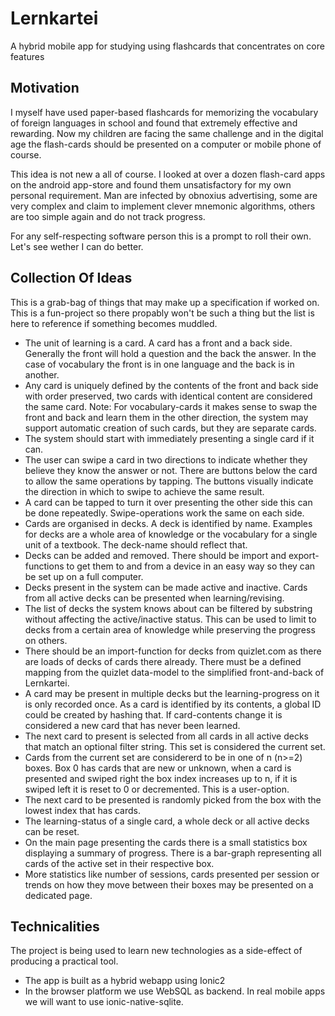 # Lernkartei
A hybrid mobile app for studying using flashcards that concentrates on core features

## Motivation
I myself have used paper-based flashcards for memorizing the vocabulary of foreign languages in school and found that extremely effective and rewarding. Now my children are facing the same challenge and in the digital age the flash-cards should be presented on a computer or mobile phone of course.

This idea is not new a all of course. I looked at over a dozen flash-card apps on the android app-store and found them unsatisfactory for my own personal requirement. Man are infected by obnoxius advertising, some are very complex and claim to implement clever mnemonic algorithms, others are too simple again and do not track progress.

For any self-respecting software person this is a prompt to roll their own. Let's see wether I can do better.

## Collection Of Ideas

This is a grab-bag of things that may make up a specification if worked on. This is a fun-project so there propably won't be such a thing but the list is here to reference if something becomes muddled.

* The unit of learning is a card. A card has a front and a back side. Generally the front will hold a question and the back the answer. In the case of vocabulary the front is in one language and the back is in another. 
* Any card is uniquely defined by the contents of the front and back side with order preserved, two cards with identical content are considered the same card. Note: For vocabulary-cards it makes sense to swap the front and back and learn them in the other direction, the system may support automatic creation of such cards, but they are separate cards.
* The system should start with immediately presenting a single card if it can. 
* The user can swipe a card in two directions to indicate whether they believe they know the answer or not. There are buttons below the card to allow the same operations by tapping. The buttons visually indicate the direction in which to swipe to achieve the same result. 
* A card can be tapped to turn it over presenting the other side this can be done repeatedly. Swipe-operations work the same on each side.
* Cards are organised in decks. A deck is identified by name. Examples for decks are a whole area of knowledge or the vocabulary for a single unit of a textbook. The deck-name should reflect that. 
* Decks can be added and removed. There should be import and export-functions to get them to and from a device in an easy way so they can be set up on a full computer.
* Decks present in the system can be made active and inactive. Cards from all active decks can be presented when learning/revising.
* The list of decks the system knows about can be filtered by substring without affecting the active/inactive status. This can be used to limit to decks from a certain area of knowledge while preserving the progress on others.
* There should be an import-function for decks from quizlet.com as there are loads of decks of cards there already. There must be a defined mapping from the quizlet data-model to the simplified front-and-back of Lernkartei.
* A card may be present in multiple decks but the learning-progress on it is only recorded once. As a card is identified by its contents, a global ID could be created by hashing that. If card-contents change it is considered a new card that has never been learned.
* The next card to present is selected from all cards in all active decks that match an optional filter string. This set is considered the current set.
* Cards from the current set are considererd to be in one of n (n>=2) boxes. Box 0 has cards that are new or unknown, when a card is presented and swiped right the box index increases up to n, if it is swiped left it is reset to 0 or decremented. This is a user-option.
* The next card to be presented is randomly picked from the box with the lowest index that has cards.
* The learning-status of a single card, a whole deck or all active decks can be reset.
* On the main page presenting the cards there is a small statistics box displaying a summary of progress. There is a bar-graph representing all cards of the active set in their respective box.
* More statistics like number of sessions, cards presented per session or trends on how they move between their boxes may be presented on a dedicated page.

## Technicalities

The project is being used to learn new technologies as a side-effect of producing a practical tool.

* The app is built as a hybrid webapp using Ionic2 
* In the browser platform we use WebSQL as backend. In real mobile apps we will want to use ionic-native-sqlite.
